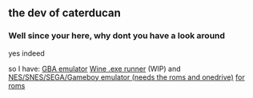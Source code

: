 ## the dev of caterducan

### Well since your here, why dont you have a look around
yes indeed

so I have:
                [GBA emulator](https://caterducan.github.io/gba)
                [Wine .exe runner](https://caterducan.github.io/boxedwine) (WIP)
                and
								[NES/SNES/SEGA/Gameboy emulator (needs the roms and onedrive)](https://www.nesbox.com)
								[for roms](https://www.vimm.net)
								
               
